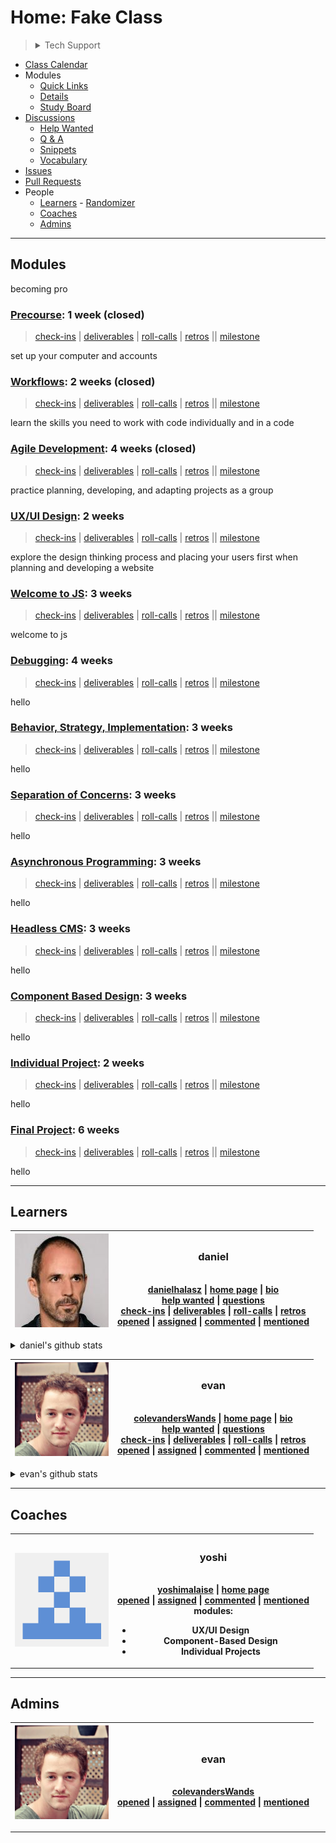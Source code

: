<!-- BEGIN TOP -->

# Home: Fake Class

> <details>
> <summary>Tech Support</summary>
> <a href="https://rubberduckdebugging.com/"><img alt="Rubber Ducky" src="./assets/rubber-ducky.png"/></a>
>
>  </details>

- [Class Calendar](https://fake-class.github.io/home/calendar)
- Modules
  - [Quick Links](#modules)
  - [Details](https://fake-class.github.io/home/modules)
  - [Study Board](https://github.com/fake-class/home/projects/1)
- [Discussions](https://github.com/fake-class/home/discussions)
  - [Help Wanted](https://github.com/fake-class/home/discussions/categories/help-wanted)
  - [Q & A](https://github.com/fake-class/home/discussions/categories/q-a)
  - [Snippets](https://github.com/fake-class/home/discussions/categories/snippets)
  - [Vocabulary](https://github.com/fake-class/home/discussions/categories/vocabulary)
- [Issues](https://github.com/fake-class/home/issues)
- [Pull Requests](https://github.com/fake-class/home/pulls)
- People
  - [Learners](#learners) -
    [Randomizer](https://fake-class.github.io/home/randomizer)
  - [Coaches](#coaches)
  - [Admins](#admins)

---

<!-- END TOP -->

<!-- BEGIN MODULES -->

## Modules

becoming pro

### [Precourse](https://github.com/hackyourfuturebelgium/precourse): 1 week (closed)

> [check-ins](https://github.com/fake-class/home/issues/?q=milestone%3Aprecourse+label%3Acheck-in)
> |
> [deliverables](https://github.com/fake-class/home/projects/1?card_filter_query=milestone%3Aprecourse+label%3Adeliverable)
> |
> [roll-calls](https://github.com/fake-class/home/issues/?q=milestone%3Aprecourse+label%3Aroll-call)
> |
> [retros](https://github.com/fake-class/home/issues/?q=milestone%3Aprecourse+label%3Aretro+label%3Acheck-in)
> || [milestone](https://github.com/fake-class/home/milestone/8)

set up your computer and accounts

### [Workflows](https://github.com/hackyourfuturebelgium/workflows): 2 weeks (closed)

> [check-ins](https://github.com/fake-class/home/issues/?q=milestone%3Aworkflows+label%3Acheck-in)
> |
> [deliverables](https://github.com/fake-class/home/projects/1?card_filter_query=milestone%3Aworkflows+label%3Adeliverable)
> |
> [roll-calls](https://github.com/fake-class/home/issues/?q=milestone%3Aworkflows+label%3Aroll-call)
> |
> [retros](https://github.com/fake-class/home/issues/?q=milestone%3Aworkflows+label%3Aretro+label%3Acheck-in)
> || [milestone](https://github.com/fake-class/home/milestone/7)

learn the skills you need to work with code individually and in a code

### [Agile Development](https://github.com/hackyourfuturebelgium/agile-development): 4 weeks (closed)

> [check-ins](https://github.com/fake-class/home/issues/?q=milestone%3Aagile-development+label%3Acheck-in)
> |
> [deliverables](https://github.com/fake-class/home/projects/1?card_filter_query=milestone%3Aagile-development+label%3Adeliverable)
> |
> [roll-calls](https://github.com/fake-class/home/issues/?q=milestone%3Aagile-development+label%3Aroll-call)
> |
> [retros](https://github.com/fake-class/home/issues/?q=milestone%3Aagile-development+label%3Aretro+label%3Acheck-in)
> || [milestone](https://github.com/fake-class/home/milestone/9)

practice planning, developing, and adapting projects as a group

### [UX/UI Design](https://github.com/hackyourfuturebelgium/ux-ui-design): 2 weeks

> [check-ins](https://github.com/fake-class/home/issues/?q=milestone%3Aux/ui-design+label%3Acheck-in)
> |
> [deliverables](https://github.com/fake-class/home/projects/1?card_filter_query=milestone%3Aux/ui-design+label%3Adeliverable)
> |
> [roll-calls](https://github.com/fake-class/home/issues/?q=milestone%3Aux/ui-design+label%3Aroll-call)
> |
> [retros](https://github.com/fake-class/home/issues/?q=milestone%3Aux/ui-design+label%3Aretro+label%3Acheck-in)
> || [milestone](https://github.com/fake-class/home/milestone/10)

explore the design thinking process and placing your users first when planning
and developing a website

### [Welcome to JS](https://github.com/hackyourfuturebelgium/welcome-to-js): 3 weeks

> [check-ins](https://github.com/fake-class/home/issues/?q=milestone%3Awelcome-to-js+label%3Acheck-in)
> |
> [deliverables](https://github.com/fake-class/home/projects/1?card_filter_query=milestone%3Awelcome-to-js+label%3Adeliverable)
> |
> [roll-calls](https://github.com/fake-class/home/issues/?q=milestone%3Awelcome-to-js+label%3Aroll-call)
> |
> [retros](https://github.com/fake-class/home/issues/?q=milestone%3Awelcome-to-js+label%3Aretro+label%3Acheck-in)
> || [milestone](https://github.com/fake-class/home/milestone/11)

welcome to js

### [Debugging](https://github.com/hackyourfuturebelgium/debugging): 4 weeks

> [check-ins](https://github.com/fake-class/home/issues/?q=milestone%3Adebugging+label%3Acheck-in)
> |
> [deliverables](https://github.com/fake-class/home/projects/1?card_filter_query=milestone%3Adebugging+label%3Adeliverable)
> |
> [roll-calls](https://github.com/fake-class/home/issues/?q=milestone%3Adebugging+label%3Aroll-call)
> |
> [retros](https://github.com/fake-class/home/issues/?q=milestone%3Adebugging+label%3Aretro+label%3Acheck-in)
> || [milestone](https://github.com/fake-class/home/milestone/13)

hello

### [Behavior, Strategy, Implementation](https://github.com/hackyourfuturebelgium/behavior-strategy-implementation): 3 weeks

> [check-ins](https://github.com/fake-class/home/issues/?q=milestone%3Abehavior,-strategy,-implementation+label%3Acheck-in)
> |
> [deliverables](https://github.com/fake-class/home/projects/1?card_filter_query=milestone%3Abehavior,-strategy,-implementation+label%3Adeliverable)
> |
> [roll-calls](https://github.com/fake-class/home/issues/?q=milestone%3Abehavior,-strategy,-implementation+label%3Aroll-call)
> |
> [retros](https://github.com/fake-class/home/issues/?q=milestone%3Abehavior,-strategy,-implementation+label%3Aretro+label%3Acheck-in)
> || [milestone](https://github.com/fake-class/home/milestone/16)

hello

### [Separation of Concerns](https://github.com/hackyourfuturebelgium/separation-of-concerns): 3 weeks

> [check-ins](https://github.com/fake-class/home/issues/?q=milestone%3Aseparation-of-concerns+label%3Acheck-in)
> |
> [deliverables](https://github.com/fake-class/home/projects/1?card_filter_query=milestone%3Aseparation-of-concerns+label%3Adeliverable)
> |
> [roll-calls](https://github.com/fake-class/home/issues/?q=milestone%3Aseparation-of-concerns+label%3Aroll-call)
> |
> [retros](https://github.com/fake-class/home/issues/?q=milestone%3Aseparation-of-concerns+label%3Aretro+label%3Acheck-in)
> || [milestone](https://github.com/fake-class/home/milestone/15)

hello

### [Asynchronous Programming](https://github.com/hackyourfuturebelgium/asynchronous-programming): 3 weeks

> [check-ins](https://github.com/fake-class/home/issues/?q=milestone%3Aasynchronous-programming+label%3Acheck-in)
> |
> [deliverables](https://github.com/fake-class/home/projects/1?card_filter_query=milestone%3Aasynchronous-programming+label%3Adeliverable)
> |
> [roll-calls](https://github.com/fake-class/home/issues/?q=milestone%3Aasynchronous-programming+label%3Aroll-call)
> |
> [retros](https://github.com/fake-class/home/issues/?q=milestone%3Aasynchronous-programming+label%3Aretro+label%3Acheck-in)
> || [milestone](https://github.com/fake-class/home/milestone/12)

hello

### [Headless CMS](https://github.com/hackyourfuturebelgium/headless-cms): 3 weeks

> [check-ins](https://github.com/fake-class/home/issues/?q=milestone%3Aheadless-cms+label%3Acheck-in)
> |
> [deliverables](https://github.com/fake-class/home/projects/1?card_filter_query=milestone%3Aheadless-cms+label%3Adeliverable)
> |
> [roll-calls](https://github.com/fake-class/home/issues/?q=milestone%3Aheadless-cms+label%3Aroll-call)
> |
> [retros](https://github.com/fake-class/home/issues/?q=milestone%3Aheadless-cms+label%3Aretro+label%3Acheck-in)
> || [milestone](https://github.com/fake-class/home/milestone/14)

hello

### [Component Based Design](https://github.com/hackyourfuturebelgium/component-based-design): 3 weeks

> [check-ins](https://github.com/fake-class/home/issues/?q=milestone%3Acomponent-based-design+label%3Acheck-in)
> |
> [deliverables](https://github.com/fake-class/home/projects/1?card_filter_query=milestone%3Acomponent-based-design+label%3Adeliverable)
> |
> [roll-calls](https://github.com/fake-class/home/issues/?q=milestone%3Acomponent-based-design+label%3Aroll-call)
> |
> [retros](https://github.com/fake-class/home/issues/?q=milestone%3Acomponent-based-design+label%3Aretro+label%3Acheck-in)
> || [milestone](https://github.com/fake-class/home/milestone/19)

hello

### [Individual Project](https://github.com/hackyourfuturebelgium/individual-project): 2 weeks

> [check-ins](https://github.com/fake-class/home/issues/?q=milestone%3Aindividual-project+label%3Acheck-in)
> |
> [deliverables](https://github.com/fake-class/home/projects/1?card_filter_query=milestone%3Aindividual-project+label%3Adeliverable)
> |
> [roll-calls](https://github.com/fake-class/home/issues/?q=milestone%3Aindividual-project+label%3Aroll-call)
> |
> [retros](https://github.com/fake-class/home/issues/?q=milestone%3Aindividual-project+label%3Aretro+label%3Acheck-in)
> || [milestone](https://github.com/fake-class/home/milestone/17)

hello

### [Final Project](https://github.com/hackyourfuturebelgium/final-project): 6 weeks

> [check-ins](https://github.com/fake-class/home/issues/?q=milestone%3Afinal-project+label%3Acheck-in)
> |
> [deliverables](https://github.com/fake-class/home/projects/1?card_filter_query=milestone%3Afinal-project+label%3Adeliverable)
> |
> [roll-calls](https://github.com/fake-class/home/issues/?q=milestone%3Afinal-project+label%3Aroll-call)
> |
> [retros](https://github.com/fake-class/home/issues/?q=milestone%3Afinal-project+label%3Aretro+label%3Acheck-in)
> || [milestone](https://github.com/fake-class/home/milestone/18)

hello

---

<!-- END MODULES -->

<!-- BEGIN LEARNERS -->

## Learners

| ![danielhalasz avatar](./admin/assets/avatars/danielhalasz.jpeg) | <h3 id="danielhalasz">daniel</h3><br>[danielhalasz](https://github.com/danielhalasz) \| [home page](asdf) \| [bio](./student-bios/danielhalasz.md)<br>[help wanted](https://github.com/fake-class/home/discussions/categories/help-wanted?discussions_q=author%3Adanielhalasz+category%3Ahelp-wanted+is:unanswered) \| [questions](https://github.com/fake-class/home/discussions/categories/question?discussions_q=author%3Adanielhalasz+category%3AQ%26A+is:unanswered)<br>[check-ins](https://github.com/fake-class/home/issues/?q=author%3Adanielhalasz+label%3Acheck-in) \| [deliverables](https://github.com/fake-class/home/projects/1?card_filter_query=author%3Adaniel+label%3Adeliverable) \| [roll-calls](https://github.com/fake-class/home/issues/?q=author%3Adanielhalasz+label%3Aroll-call) \| [retros](https://github.com/fake-class/home/issues/?q=author%3Adanielhalasz+label%3Aretro)<br>[opened](https://github.com/fake-class/home/issues?q=author%3Adanielhalasz) \| [assigned](https://github.com/fake-class/home/issues?q=assignee%3Adanielhalasz) \| [commented](https://github.com/fake-class/home/issues?q=commenter%3Adanielhalasz) \| [mentioned](https://github.com/fake-class/home/issues?q=mentions%3Adanielhalasz) |
| ---------------------------------------------------------------- | --------------------------------------------------------------------------------------------------------------------------------------------------------------------------------------------------------------------------------------------------------------------------------------------------------------------------------------------------------------------------------------------------------------------------------------------------------------------------------------------------------------------------------------------------------------------------------------------------------------------------------------------------------------------------------------------------------------------------------------------------------------------------------------------------------------------------------------------------------------------------------------------------------------------------------------------------------------------------------------------------------------------------------------------------------------------------------------------------------------------------------------------------------------------------------------------------------------------------------------------------- |

<details>
<summary>daniel's github stats</summary>
<br>

![danielhalasz github activity](https://ghchart.rshah.org/danielhalasz)

![danielhalasz github stats](https://github-readme-stats.vercel.app/api?username=danielhalasz&show_icons=true&theme=default&hide_title=true&hide_rank=true)

</details>

| ![colevandersWands avatar](./admin/assets/avatars/colevandersWands.jpeg) | <h3 id="colevandersWands">evan</h3><br>[colevandersWands](https://github.com/colevandersWands) \| [home page](https://colevandersWands.github.io) \| [bio](./student-bios/colevandersWands.md)<br>[help wanted](https://github.com/fake-class/home/discussions/categories/help-wanted?discussions_q=author%3AcolevandersWands+category%3Ahelp-wanted+is:unanswered) \| [questions](https://github.com/fake-class/home/discussions/categories/question?discussions_q=author%3AcolevandersWands+category%3AQ%26A+is:unanswered)<br>[check-ins](https://github.com/fake-class/home/issues/?q=author%3AcolevandersWands+label%3Acheck-in) \| [deliverables](https://github.com/fake-class/home/projects/1?card_filter_query=author%3Aevan+label%3Adeliverable) \| [roll-calls](https://github.com/fake-class/home/issues/?q=author%3AcolevandersWands+label%3Aroll-call) \| [retros](https://github.com/fake-class/home/issues/?q=author%3AcolevandersWands+label%3Aretro)<br>[opened](https://github.com/fake-class/home/issues?q=author%3AcolevandersWands) \| [assigned](https://github.com/fake-class/home/issues?q=assignee%3AcolevandersWands) \| [commented](https://github.com/fake-class/home/issues?q=commenter%3AcolevandersWands) \| [mentioned](https://github.com/fake-class/home/issues?q=mentions%3AcolevandersWands) |
| ------------------------------------------------------------------------ | --------------------------------------------------------------------------------------------------------------------------------------------------------------------------------------------------------------------------------------------------------------------------------------------------------------------------------------------------------------------------------------------------------------------------------------------------------------------------------------------------------------------------------------------------------------------------------------------------------------------------------------------------------------------------------------------------------------------------------------------------------------------------------------------------------------------------------------------------------------------------------------------------------------------------------------------------------------------------------------------------------------------------------------------------------------------------------------------------------------------------------------------------------------------------------------------------------------------------------------------------------------------------------------------------------------------------------- |

<details>
<summary>evan's github stats</summary>
<br>

![colevandersWands github activity](https://ghchart.rshah.org/colevandersWands)

![colevandersWands github stats](https://github-readme-stats.vercel.app/api?username=colevandersWands&show_icons=true&theme=default&hide_title=true&hide_rank=true)

</details>

---

<!-- END LEARNERS -->

<!-- BEGIN COACHES -->

## Coaches

<table><tr><th> <img alt="yoshimalaise avatar" style="height: 150px; width: 150px;" src="./admin/assets/avatars/yoshimalaise.jpeg"> </th><th> <h3 id="yoshimalaise">yoshi</h3><br><a href="https://github.com/yoshimalaise">yoshimalaise</a> | <a href="asdfasdf">home page</a><br><a href="https://github.com/fake-class/home/issues?q=author%3Ayoshimalaise">opened</a> | <a href="https://github.com/fake-class/home/issues?q=assignee%3Ayoshimalaise">assigned</a> | <a href="https://github.com/fake-class/home/issues?q=commenter%3Ayoshimalaise">commented</a> | <a href="https://github.com/fake-class/home/issues?q=mentions%3Ayoshimalaise">mentioned</a><br>modules:<ul><li>UX/UI Design</li><li>Component-Based Design</li><li>Individual Projects</li></ul> </th></tr></table>

---

<!-- END COACHES -->

<!-- BEGIN ADMINS -->

## Admins

| ![colevandersWands avatar](./admin/assets/avatars/colevandersWands.jpeg) | <h3 id="colevandersWands">evan</h3><br>[colevandersWands](https://github.com/colevandersWands)<br>[opened](https://github.com/fake-class/home/issues?q=author%3AcolevandersWands) \| [assigned](https://github.com/fake-class/home/issues?q=assignee%3AcolevandersWands) \| [commented](https://github.com/fake-class/home/issues?q=commenter%3AcolevandersWands) \| [mentioned](https://github.com/fake-class/home/issues?q=mentions%3AcolevandersWands) |
| ------------------------------------------------------------------------ | --------------------------------------------------------------------------------------------------------------------------------------------------------------------------------------------------------------------------------------------------------------------------------------------------------------------------------------------------------------------------------------------------------------------------------------------------------- |

---

<!-- END ADMINS -->
